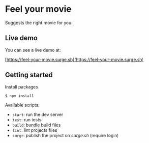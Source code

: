 # Feel your movie

Suggests the right movie for you.

## Live demo

You can see a live demo at:

[https://feel-your-movie.surge.sh](https://feel-your-movie.surge.sh)

## Getting started

Install packages
```
$ npm install
```
Available scripts:
* `start`: run the dev server
* `test`: run tests
* `build`: bundle build files
* `lint`: lint projects files
* `surge`: publish the project on _surge.sh_ (require login)
